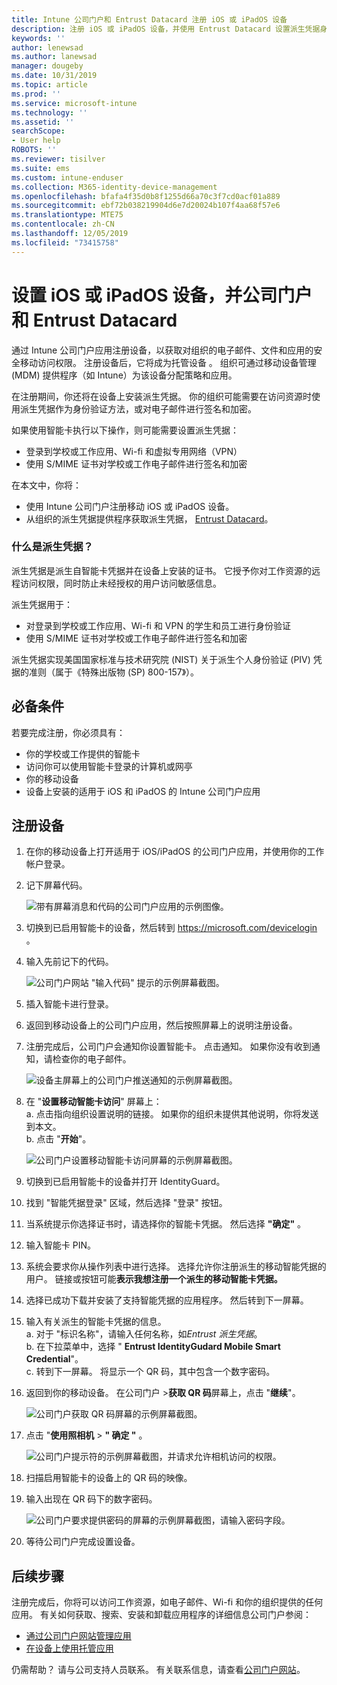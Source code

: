 ```yaml
---
title: Intune 公司门户和 Entrust Datacard 注册 iOS 或 iPadOS 设备
description: 注册 iOS 或 iPadOS 设备，并使用 Entrust Datacard 设置派生凭据身份验证。
keywords: ''
author: lenewsad
ms.author: lanewsad
manager: dougeby
ms.date: 10/31/2019
ms.topic: article
ms.prod: ''
ms.service: microsoft-intune
ms.technology: ''
ms.assetid: ''
searchScope:
- User help
ROBOTS: ''
ms.reviewer: tisilver
ms.suite: ems
ms.custom: intune-enduser
ms.collection: M365-identity-device-management
ms.openlocfilehash: bfafa4f35d0b8f1255d66a70c3f7cd0acf01a889
ms.sourcegitcommit: ebf72b038219904d6e7d20024b107f4aa68f57e6
ms.translationtype: MTE75
ms.contentlocale: zh-CN
ms.lasthandoff: 12/05/2019
ms.locfileid: "73415758"
---
```

# <a name="set-up-ios-or-ipados-device-with-company-portal-and-entrust-datacard"></a>设置 iOS 或 iPadOS 设备，并公司门户和 Entrust Datacard

通过 Intune 公司门户应用注册设备，以获取对组织的电子邮件、文件和应用的安全移动访问权限。 注册设备后，它将成为托管设备  。 组织可通过移动设备管理 (MDM) 提供程序（如 Intune）为该设备分配策略和应用。  

在注册期间，你还将在设备上安装派生凭据。 你的组织可能需要在访问资源时使用派生凭据作为身份验证方法，或对电子邮件进行签名和加密。 

如果使用智能卡执行以下操作，则可能需要设置派生凭据：  

* 登录到学校或工作应用、Wi-fi 和虚拟专用网络（VPN）
* 使用 S/MIME 证书对学校或工作电子邮件进行签名和加密  

在本文中，你将：  

   * 使用 Intune 公司门户注册移动 iOS 或 iPadOS 设备。  
   * 从组织的派生凭据提供程序获取派生凭据， [Entrust Datacard](https://www.entrustdatacard.com/)。  

### <a name="what-are-derived-credentials"></a>什么是派生凭据？  
派生凭据是派生自智能卡凭据并在设备上安装的证书。 它授予你对工作资源的远程访问权限，同时防止未经授权的用户访问敏感信息。  

派生凭据用于： 
* 对登录到学校或工作应用、Wi-fi 和 VPN 的学生和员工进行身份验证
* 使用 S/MIME 证书对学校或工作电子邮件进行签名和加密

派生凭据实现美国国家标准与技术研究院 (NIST) 关于派生个人身份验证 (PIV) 凭据的准则（属于《特殊出版物 (SP) 800-157》）。  

## <a name="prerequisites"></a>必备条件

 若要完成注册，你必须具有：

* 你的学校或工作提供的智能卡
* 访问你可以使用智能卡登录的计算机或网亭
* 你的移动设备
* 设备上安装的适用于 iOS 和 iPadOS 的 Intune 公司门户应用  


## <a name="enroll-device"></a>注册设备  
1. 在你的移动设备上打开适用于 iOS/iPadOS 的公司门户应用，并使用你的工作帐户登录。  

2. 记下屏幕代码。  

    ![带有屏幕消息和代码的公司门户应用的示例图像。](./media/copy-code-intercede.png)   

3. 切换到已启用智能卡的设备，然后转到 https://microsoft.com/devicelogin 。 
4. 输入先前记下的代码。  

    ![公司门户网站 "输入代码" 提示的示例屏幕截图。](./media/enter-code-intercede.png)   

5. 插入智能卡进行登录。   
6. 返回到移动设备上的公司门户应用，然后按照屏幕上的说明注册设备。  
7. 注册完成后，公司门户会通知你设置智能卡。 点击通知。 如果你没有收到通知，请检查你的电子邮件。   

    ![设备主屏幕上的公司门户推送通知的示例屏幕截图。](./media/action-required-in-app-intercede.png)  

8. 在 "**设置移动智能卡访问**" 屏幕上：   
    a. 点击指向组织设置说明的链接。 如果你的组织未提供其他说明，你将发送到本文。  
    b. 点击 "**开始**"。  

    ![公司门户设置移动智能卡访问屏幕的示例屏幕截图。](./media/smart-card-info-intercede.png)

9. 切换到已启用智能卡的设备并打开 IdentityGuard。 
10. 找到 "智能凭据登录" 区域，然后选择 "登录" 按钮。  
11. 当系统提示你选择证书时，请选择你的智能卡凭据。 然后选择 **"确定"** 。 
12. 输入智能卡 PIN。  
13. 系统会要求你从操作列表中进行选择。 选择允许你注册派生的移动智能凭据的用户。 链接或按钮可能**表示我想注册一个派生的移动智能卡凭据。**  
14. 选择已成功下载并安装了支持智能凭据的应用程序。 然后转到下一屏幕。   
15. 输入有关派生的智能卡凭据的信息。  
    a. 对于 "标识名称"，请输入任何名称，如*Entrust 派生凭据*。  
    b. 在下拉菜单中，选择 " **Entrust IdentityGudard Mobile Smart Credential**"。  
    c. 转到下一屏幕。 将显示一个 QR 码，其中包含一个数字密码。  

16. 返回到你的移动设备。 在公司门户 >**获取 QR 码**屏幕上，点击 "**继续**"。 

    ![公司门户获取 QR 码屏幕的示例屏幕截图。](./media/get-qr-code-intercede.png)  
17. 点击 "**使用照相机** >  **" 确定 "** 。  

    ![公司门户提示符的示例屏幕截图，并请求允许相机访问的权限。](./media/allow-cp-camera-access-intercede.png)  
18. 扫描启用智能卡的设备上的 QR 码的映像。  
19. 输入出现在 QR 码下的数字密码。  

    ![公司门户要求提供密码的屏幕的示例屏幕截图，请输入密码字段。](./media/enter-password-derived-credentials.png)   

20. 等待公司门户完成设置设备。  


## <a name="next-steps"></a>后续步骤  
注册完成后，你将可以访问工作资源，如电子邮件、Wi-fi 和你的组织提供的任何应用。 有关如何获取、搜索、安装和卸载应用程序的详细信息公司门户参阅：

* [通过公司门户网站管理应用](manage-apps-cpweb.md)  
* [在设备上使用托管应用](use-managed-apps-on-your-device-ios.md)  

仍需帮助？ 请与公司支持人员联系。 有关联系信息，请查看[公司门户网站](https://go.microsoft.com/fwlink/?linkid=2010980)。  
